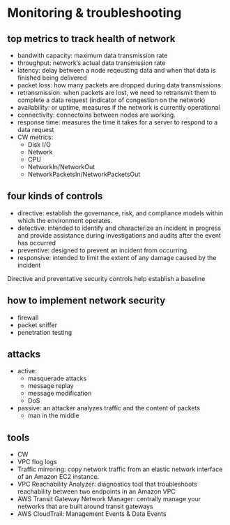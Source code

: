 # Monitoring & troubleshooting


## top metrics to track health of network
- bandwith capacity: maximum data transmission rate 
- throughput: network’s actual data transmission rate
- latency: delay between a node reqeusting data and when that data is finished being delivered
- packet loss: how many packets are dropped during data transmissions
- retransmission: when packets are lost, we need to retransmit them to complete a data request (indicator of congestion on the network)
- availability: or uptime, measures if the network is currently operational
- connectivity: connectoins between nodes are working.
- response time: measures the time it takes for a server to respond to a data request
- CW metrics:
    - Disk I/O
    - Network
    - CPU
    - NetworkIn/NetworkOut
    - NetworkPacketsIn/NetworkPacketsOut

## four kinds of controls
- directive: establish the governance, risk, and compliance models within which the environment operates. 
- detective: intended to identify and characterize an incident in progress and provide assistance during investigations and audits after the event has occurred
- preventive: designed to prevent an incident from occurring.
- responsive: intended to limit the extent of any damage caused by the incident


Directive and preventative security controls help establish a baseline


## how to implement network security
- firewall
- packet sniffer
- penetration testing

## attacks

- active:
    - masquerade attacks
    - message replay
    - message modification
    - DoS
- passive: an attacker analyzes traffic and the content of packets
    - man in the middle


## tools
- CW
- VPC flog logs
- Traffic mirroring: copy network traffic from an elastic network interface of an Amazon EC2 instance.
- VPC Reachability Analyzer: diagnostics tool that troubleshoots reachability between two endpoints in an Amazon VPC
- AWS Transit Gateway Network Manager: centrally manage your networks that are built around transit gateways
- AWS CloudTrail: Management Events & Data Events